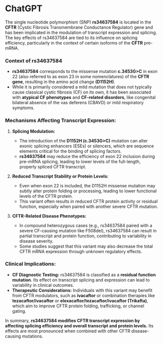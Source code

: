 # ChatGPT

The single nucleotide polymorphism (SNP) **rs34637584** is located in the **CFTR** (Cystic Fibrosis Transmembrane Conductance Regulator) gene and has been implicated in the modulation of transcript expression and splicing. The key effects of rs34637584 are tied to its influence on splicing efficiency, particularly in the context of certain isoforms of the **CFTR** pre-mRNA.

### Context of rs34637584
- **rs34637584** corresponds to the missense mutation **c.3453G>C** in exon 22 (also referred to as exon 23 in some nomenclatures) of the **CFTR gene**, resulting in the amino acid change **(D1152H)**.
- While it is primarily considered a mild mutation that does not typically cause classical cystic fibrosis (CF) on its own, it has been associated with **atypical CF phenotypes** and **CF-related disorders**, like congenital bilateral absence of the vas deferens (CBAVD) or mild respiratory symptoms.

### Mechanisms Affecting Transcript Expression:
1. **Splicing Modulation:**
   - The introduction of the **D1152H (c.3453G>C)** mutation can alter exonic splicing enhancers (ESEs) or silencers, which are sequence elements critical for the binding of splicing factors.
   - **rs34637584** may reduce the efficiency of exon 22 inclusion during pre-mRNA splicing, leading to lower levels of the full-length, properly spliced CFTR transcript.

2. **Reduced Transcript Stability or Protein Levels:**
   - Even when exon 22 is included, the D1152H missense mutation may subtly alter protein folding or processing, leading to lower functional levels of the CFTR protein.
   - This variant often results in reduced CFTR protein activity or residual function, especially when paired with another severe CFTR mutation.

3. **CFTR-Related Disease Phenotypes:**
   - In compound heterozygous cases (e.g., rs34637584 paired with a severe CF-causing mutation like F508del), rs34637584 can result in partial transcript and protein function, contributing to variability in disease severity.
   - Some studies suggest that this variant may also decrease the total CFTR mRNA expression through unknown regulatory effects.

### Clinical Implications:
- **CF Diagnostic Testing:** rs34637584 is classified as a **residual function mutation**. Its effect on transcript splicing and expression can lead to variability in clinical outcomes.
- **Therapeutic Considerations:** Individuals with this variant may benefit from CFTR modulators, such as **ivacaftor** or combination therapies like **tezacaftor/ivacaftor** or **elexacaftor/tezacaftor/ivacaftor (Trikafta)**, which aim to improve CFTR protein folding, trafficking, or channel gating.

In summary, **rs34637584 modifies CFTR transcript expression by affecting splicing efficiency and overall transcript and protein levels.** Its effects are most pronounced when combined with other CFTR disease-causing mutations.